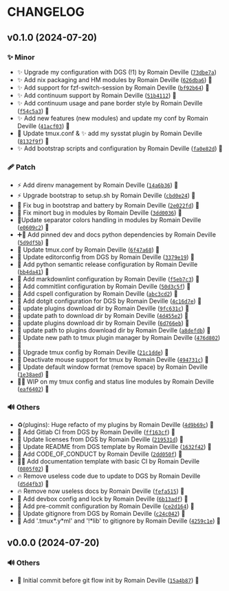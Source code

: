 <!-- markdownlint-disable-file -->
# CHANGELOG

## v0.1.0 (2024-07-20)

### ✨ Minor

  * ✨ Upgrade my configuration with DGS (!1) by Romain Deville ([`73dbe7a`](https://framagit.org/rdeville-public/dotfiles/tmux/-/commit/73dbe7a0c5e022ce2545d0f5b32788096f8ef255))
  * ✨ Add nix packaging and HM modules by Romain Deville ([`626dba6`](https://framagit.org/rdeville-public/dotfiles/tmux/-/commit/626dba625b8542f0bd744e205c50ab5617bc87f4)) 🔏
  * ✨ Add support for fzf-switch-session by Romain Deville ([`bf92b64`](https://framagit.org/rdeville-public/dotfiles/tmux/-/commit/bf92b64e8de50d347a282057ce42a05e9b146e90)) 🔏
  * ✨ Add continuum support by Romain Deville ([`51b4112`](https://framagit.org/rdeville-public/dotfiles/tmux/-/commit/51b411240bfce410aef1790799130f519e5493c7)) 🔏
  * ✨ Add continuum usage and pane border style by Romain Deville ([`f54c5a3`](https://framagit.org/rdeville-public/dotfiles/tmux/-/commit/f54c5a38f88d5e0dcc538c87110f48e241ca201a)) 🔏
  * ✨ Add new features (new modules) and update my conf by Romain Deville ([`41acf03`](https://framagit.org/rdeville-public/dotfiles/tmux/-/commit/41acf039dba4412f7a8d4f8cb0e294d461667575)) 🔏
  * 🔧 Update tmux.conf &amp; ✨ add my sysstat plugin by Romain Deville ([`8132f9f`](https://framagit.org/rdeville-public/dotfiles/tmux/-/commit/8132f9fb2a2fc62ac719c94c51debe94fde744f0)) 🔏
  * ✨ Add bootstrap scripts and configuration by Romain Deville ([`fa0e82d`](https://framagit.org/rdeville-public/dotfiles/tmux/-/commit/fa0e82d3001b980da3fb9c993388c82ef3afaba1)) 🔏

### 🩹 Patch

  * ⚡️ Add direnv management by Romain Deville ([`14a6b36`](https://framagit.org/rdeville-public/dotfiles/tmux/-/commit/14a6b36aaff46d6a10daff1ba9b23dcccbb19e64)) 🔏
  * ⚡️ Upgrade bootstrap to setup.sh by Romain Deville ([`cbd0e24`](https://framagit.org/rdeville-public/dotfiles/tmux/-/commit/cbd0e24d640565ccdb09f77258da1be2c88cc666)) 🔏
  * 🐛 Fix bug in bootstrap and battery by Romain Deville ([`2e022fd`](https://framagit.org/rdeville-public/dotfiles/tmux/-/commit/2e022fd796c8e04c033677f503e922f6402a3936)) 🔏
  * 🐛 Fix minort bug in modules by Romain Deville ([`3dd0036`](https://framagit.org/rdeville-public/dotfiles/tmux/-/commit/3dd00368eee8cf782218ecb77e4860ea5e5ba3e1)) 🔏
  * 💄Update separator colors handling in modules by Romain Deville ([`e0609c2`](https://framagit.org/rdeville-public/dotfiles/tmux/-/commit/e0609c2a744990688e4e6141c7d95f3235a6ffac)) 🔏
  * ➕📌 Add pinned dev and docs python dependencies by Romain Deville ([`5d9df5b`](https://framagit.org/rdeville-public/dotfiles/tmux/-/commit/5d9df5bb031e6928ad1a69dd1cbd4d64f334a7c4)) 🔏
  * 🔧 Update tmux.conf by Romain Deville ([`6f47a68`](https://framagit.org/rdeville-public/dotfiles/tmux/-/commit/6f47a687eaaf200fed7579d6e93271575a7c167f)) 🔏
  * 🔧 Update editorconfig from DGS by Romain Deville ([`3379e19`](https://framagit.org/rdeville-public/dotfiles/tmux/-/commit/3379e19e83780203fff268616bdbce942a7eabe0)) 🔏
  * 🔧 Add python semantic release configuration by Romain Deville ([`bb4da41`](https://framagit.org/rdeville-public/dotfiles/tmux/-/commit/bb4da4179343d489e68a252815f9e8710ca47803)) 🔏
  * 🔧 Add markdownlint configuration by Romain Deville ([`f5eb7c3`](https://framagit.org/rdeville-public/dotfiles/tmux/-/commit/f5eb7c324c1d4a97463f557eed3946120d553dfa)) 🔏
  * 🔧 Add commitlint configuration by Romain Deville ([`50d3c5f`](https://framagit.org/rdeville-public/dotfiles/tmux/-/commit/50d3c5f9878dd4c3ebdc5d650bbbdb0390c37ff4)) 🔏
  * 🔧 Add cspell configuration by Romain Deville ([`abc3cd2`](https://framagit.org/rdeville-public/dotfiles/tmux/-/commit/abc3cd2ff39b237d3dd461bdc980628d5976cceb)) 🔏
  * 🔧 Add dotgit configuration for DGS by Romain Deville ([`4c16d7e`](https://framagit.org/rdeville-public/dotfiles/tmux/-/commit/4c16d7e429e28b8d000e74f782b2693f8cefc6f6)) 🔏
  * 🔧 update plugins download dir by Romain Deville ([`9fc631c`](https://framagit.org/rdeville-public/dotfiles/tmux/-/commit/9fc631c6564492380e41c8f0d0a127232b67ac1e)) 🔏
  * 🔧 update path to download dir by Romain Deville ([`4d455e2`](https://framagit.org/rdeville-public/dotfiles/tmux/-/commit/4d455e26f5a15335f80d8b545a320c87126a9e09)) 🔏
  * 🔧 update plugins download dir by Romain Deville ([`6d766eb`](https://framagit.org/rdeville-public/dotfiles/tmux/-/commit/6d766eb0c739445fef1a4889fa325adcd6a84cc5)) 🔏
  * 🔧 update path to plugins download dir by Romain Deville ([`a8defdb`](https://framagit.org/rdeville-public/dotfiles/tmux/-/commit/a8defdbc990cbb70a71a9e5a3f102148464e9002)) 🔏
  * 🔧 Update new path to tmux plugin manager by Romain Deville ([`476d802`](https://framagit.org/rdeville-public/dotfiles/tmux/-/commit/476d80273534564a4bb455d86c477b33f40e3121)) 🔏
  * 🔧 Upgrade tmux config by Romain Deville ([`21c1dde`](https://framagit.org/rdeville-public/dotfiles/tmux/-/commit/21c1dde84939007f5b4ec3aa1041912bcfd0f599)) 🔏
  * 🔧 Deactivate mouse support for tmux by Romain Deville ([`494731c`](https://framagit.org/rdeville-public/dotfiles/tmux/-/commit/494731c2944e6a1c67e761f7064314470dbaf323)) 🔏
  * 🔧 Update default window format (remove space) by Romain Deville ([`1e38aed`](https://framagit.org/rdeville-public/dotfiles/tmux/-/commit/1e38aedc60c2be0a9497d01803f675a177110f73)) 🔏
  * 🔧👷 WIP on my tmux config and status line modules by Romain Deville ([`eaf6402`](https://framagit.org/rdeville-public/dotfiles/tmux/-/commit/eaf640294735071c34014baeb4143d08a7213728)) 🔏

### 🔊 Others

  * ♻️(plugins): Huge refacto of my plugins by Romain Deville ([`4d9b69c`](https://framagit.org/rdeville-public/dotfiles/tmux/-/commit/4d9b69ccfd568ec2c9ba7fb4b3be081ade5c0c7c)) 🔏
  * 👷 Add Gitlab CI from DGS by Romain Deville ([`ff163cf`](https://framagit.org/rdeville-public/dotfiles/tmux/-/commit/ff163cf84bcb54160bb7c5140921d6e9cbec591c)) 🔏
  * 📄 Update licenses from DGS by Romain Deville ([`219531d`](https://framagit.org/rdeville-public/dotfiles/tmux/-/commit/219531da0f436af22f4696fe3b1b57aa508d5866)) 🔏
  * 📝 Update README from DGS template by Romain Deville ([`1632f42`](https://framagit.org/rdeville-public/dotfiles/tmux/-/commit/1632f4213ad0e0cb7d5c4877a03f35bc19bc2068)) 🔏
  * 📝 Add CODE_OF_CONDUCT by Romain Deville ([`2dd050f`](https://framagit.org/rdeville-public/dotfiles/tmux/-/commit/2dd050fc68d8ce199d149cfa09cd3b266b3cb459)) 🔏
  * 🎉📝 Add documentation template with basic CI by Romain Deville ([`0805f02`](https://framagit.org/rdeville-public/dotfiles/tmux/-/commit/0805f021cf59cedf55471cb2e3afa0ab968d3832)) 🔏
  * 🔥 Remove useless code due to update to DGS by Romain Deville ([`d5d4fb3`](https://framagit.org/rdeville-public/dotfiles/tmux/-/commit/d5d4fb38b1568d1a76c709d18f144759e8a40e0e)) 🔏
  * 🔥 Remove now useless docs by Romain Deville ([`fefa515`](https://framagit.org/rdeville-public/dotfiles/tmux/-/commit/fefa515e8e535e4fa4db6265391f0b58672e601b)) 🔏
  * 🔨 Add devbox config and lock by Romain Deville ([`6b13adf`](https://framagit.org/rdeville-public/dotfiles/tmux/-/commit/6b13adfd02c3063ba3cf378dfdd08d0b8764cb75)) 🔏
  * 🔨 Add pre-commit configuration by Romain Deville ([`ce2d164`](https://framagit.org/rdeville-public/dotfiles/tmux/-/commit/ce2d1644a87abe422020201ad7274f307dda07a5)) 🔏
  * 🙈 Update gitignore from DGS by Romain Deville ([`c24c042`](https://framagit.org/rdeville-public/dotfiles/tmux/-/commit/c24c042d736c9a97e2ae7c4c51a0a782e773387d)) 🔏
  * 🙈 Add &#39;.tmux*.y*ml&#39; and &#39;!*lib&#39; to gitignore by Romain Deville ([`4259c1e`](https://framagit.org/rdeville-public/dotfiles/tmux/-/commit/4259c1e1763467d525a6b544fb68d8bad7e57278)) 🔏

## v0.0.0 (2024-07-20)

### 🔊 Others

  * 🎉 Initial commit before git flow init by Romain Deville ([`15a4b87`](https://framagit.org/rdeville-public/dotfiles/tmux/-/commit/15a4b8723edf23cdb16f0879a55c8ed3f0fb785f)) 🔏

